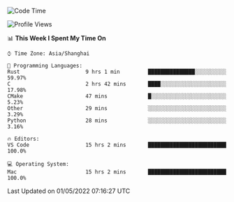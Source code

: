 <!--START_SECTION:waka-->
![Code Time](http://img.shields.io/badge/Code%20Time-1%2C281%20hrs%2019%20mins-blue)

![Profile Views](http://img.shields.io/badge/Profile%20Views-9-blue)

📊 **This Week I Spent My Time On** 

```text
⌚︎ Time Zone: Asia/Shanghai

💬 Programming Languages: 
Rust                     9 hrs 1 min         ███████████████░░░░░░░░░░   59.97% 
C                        2 hrs 42 mins       ████░░░░░░░░░░░░░░░░░░░░░   17.98% 
CMake                    47 mins             █░░░░░░░░░░░░░░░░░░░░░░░░   5.23% 
Other                    29 mins             ░░░░░░░░░░░░░░░░░░░░░░░░░   3.29% 
Python                   28 mins             ░░░░░░░░░░░░░░░░░░░░░░░░░   3.16%

🔥 Editors: 
VS Code                  15 hrs 2 mins       █████████████████████████   100.0%

💻 Operating System: 
Mac                      15 hrs 2 mins       █████████████████████████   100.0%

```


 Last Updated on 01/05/2022 07:16:27 UTC
<!--END_SECTION:waka-->

